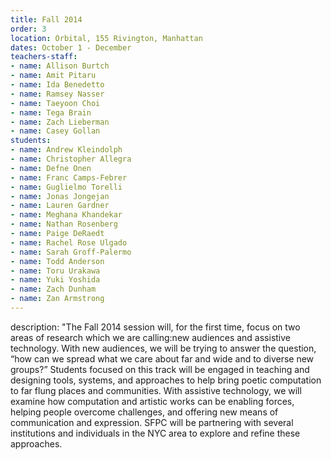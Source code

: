 ```yaml
---
title: Fall 2014
order: 3
location: Orbital, 155 Rivington, Manhattan
dates: October 1 - December 
teachers-staff:
- name: Allison Burtch
- name: Amit Pitaru
- name: Ida Benedetto
- name: Ramsey Nasser
- name: Taeyoon Choi
- name: Tega Brain
- name: Zach Lieberman
- name: Casey Gollan
students: 
- name: Andrew Kleindolph
- name: Christopher Allegra
- name: Defne Onen
- name: Franc Camps-Febrer
- name: Guglielmo Torelli
- name: Jonas Jongejan
- name: Lauren Gardner
- name: Meghana Khandekar
- name: Nathan Rosenberg
- name: Paige DeRaedt
- name: Rachel Rose Ulgado
- name: Sarah Groff-Palermo
- name: Todd Anderson
- name: Toru Urakawa
- name: Yuki Yoshida
- name: Zach Dunham
- name: Zan Armstrong
---
```

  description: "The Fall 2014 session will, for the first time, focus on two areas of research which we are calling:new audiences and assistive technology. With new audiences, we will be trying to answer the question, “how can we spread what we care about far and wide and to diverse new groups?” Students focused on this track will be engaged in teaching and designing tools, systems, and approaches to help bring poetic computation to far flung places and communities. With assistive technology, we will examine how computation and artistic works can be enabling forces, helping people overcome challenges, and offering new means of communication and expression. SFPC will be partnering with several institutions and individuals in the NYC area to explore and refine these approaches.
